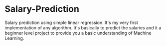 # Salary-Prediction
Salary prediction using simple linear regression. It's my very first implementation of any algorithm. 
It's basically to predict the salaries and it a beginner level project to provide you a basic understanding of Machine Learning.